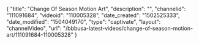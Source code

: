 {
    "title": "Change Of Season Motion Art",
    "description": "",
    "channelid": "111091684",
    "videoid": "110005328",
    "date_created": "1502525333",
    "date_modified": "1504049170",
    "type": "captivate",
    "layout": "channelVideo",
    "url": "\/bbbusa-latest-videos\/change-of-season-motion-art\/111091684-110005328"
}